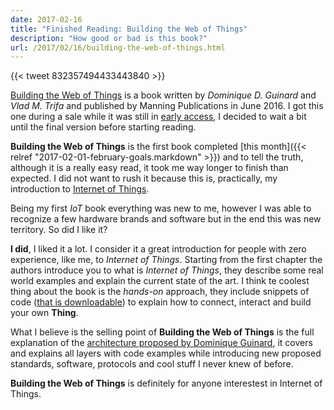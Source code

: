 ```yaml
---
date: 2017-02-16
title: "Finished Reading: Building the Web of Things"
description: "How good or bad is this book?"
url: /2017/02/16/building-the-web-of-things.html
---
```


{{< tweet 832357494433443840 >}}

[Building the Web of Things](https://www.manning.com/books/building-the-web-of-things) is a book written by _Dominique D. Guinard_ and _Vlad M. Trifa_ and published by Manning Publications in June 2016. I got this one during a sale while it was still in [early access](https://www.manning.com/meap-program), I decided to wait a bit until the final version before starting reading.

**Building the Web of Things** is the first book completed [this month]({{< relref "2017-02-01-february-goals.markdown" >}}) and to tell the truth, although it is a really easy read, it took me way longer to finish than expected. I did not want to rush it because this is, practically, my introduction to [Internet of Things](https://en.wikipedia.org/wiki/Internet_of_things).

Being my first _IoT_ book everything was new to me, however I was able to recognize a few hardware brands and software but in the end this was new territory. So did I like it?

**I did**, I liked it a lot. I consider it a great introduction for people with zero experience, like me, to _Internet of Things_. Starting from the first chapter the authors introduce you to what is _Internet of Things_, they describe some real world examples and explain the current state of the art. I think te coolest thing about the book is the _hands-on_ approach, they include snippets of code ([that is downloadable](https://github.com/webofthings)) to explain how to connect, interact and build your own **Thing**.

What I believe is the selling point of **Building the Web of Things** is the full explanation of the [architecture proposed by Dominique Guinard](http://webofthings.org/2011/12/01/phd-web-of-things-app-archi/), it covers and explains all layers with code examples while introducing new proposed standards, software, protocols and cool stuff I never knew of before.

**Building the Web of Things** is definitely for anyone interestest in Internet of Things.

